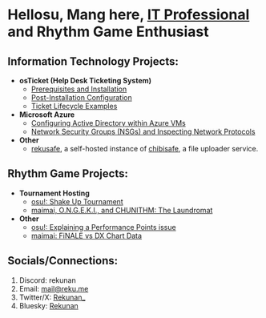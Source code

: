 # Hellosu, Mang here, [IT Professional](https://www.linkedin.com/in/mangnilian) and Rhythm Game Enthusiast

## Information Technology Projects:

- **osTicket (Help Desk Ticketing System)**
  - [Prerequisites and Installation](https://github.com/rekunan/osticket-prereqs)
  - [Post-Installation Configuration](https://github.com/rekunan/post-install-config)
  - [Ticket Lifecycle Examples](https://github.com/rekunan/ticket-lifecycle)
- **Microsoft Azure**
  - [Configuring Active Directory within Azure VMs](https://github.com/rekunan/configure-ad)
  - [Network Security Groups (NSGs) and Inspecting Network Protocols](https://github.com/rekunan/azure-network-protocols)
- **Other**
  - [rekusafe](https://safe.reku.me), a self-hosted instance of [chibisafe](https://github.com/chibisafe/chibisafe), a file uploader service.

## Rhythm Game Projects:

- **Tournament Hosting**
  - [osu!: Shake Up Tournament](https://osu.ppy.sh/community/forums/topics/1777003)
  - [maimai, O.N.G.E.K.I., and CHUNITHM: The Laundromat](https://docs.google.com/document/d/16wAwyK49mrDv9EokVa5CnTnJtYT2fKK5bAjWhMlA67Q/edit)
- **Other**
  - [osu!: Explaining a Performance Points issue](https://www.reddit.com/r/osugame/comments/1gmbyxw/the_pp_issue_with_emoticons_sweatin_and_other)
  - [maimai: FiNALE vs DX Chart Data](https://docs.google.com/spreadsheets/d/1C82KhMCs3WHJoxzh3neIKLEwTMisYGnmSEf2jksxVPU/edit)

## Socials/Connections:
1. Discord: rekunan
2. Email: mail@reku.me
3. Twitter/X: [Rekunan_](https://x.com/Rekunan_)
4. Bluesky: [Rekunan](https://bsky.app/profile/reku.me)
